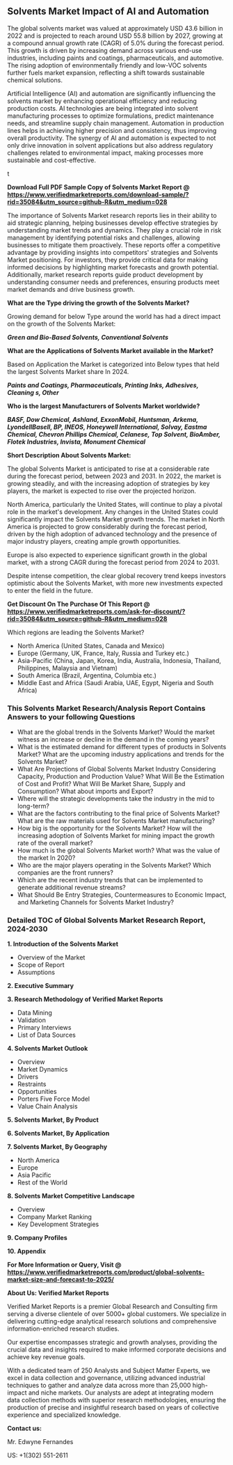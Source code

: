 <h2>Solvents Market Impact of AI and Automation</h2><p>The global solvents market was valued at approximately USD 43.6 billion in 2022 and is projected to reach around USD 55.8 billion by 2027, growing at a compound annual growth rate (CAGR) of 5.0% during the forecast period. This growth is driven by increasing demand across various end-use industries, including paints and coatings, pharmaceuticals, and automotive. The rising adoption of environmentally friendly and low-VOC solvents further fuels market expansion, reflecting a shift towards sustainable chemical solutions.</p><p>Artificial Intelligence (AI) and automation are significantly influencing the solvents market by enhancing operational efficiency and reducing production costs. AI technologies are being integrated into solvent manufacturing processes to optimize formulations, predict maintenance needs, and streamline supply chain management. Automation in production lines helps in achieving higher precision and consistency, thus improving overall productivity. The synergy of AI and automation is expected to not only drive innovation in solvent applications but also address regulatory challenges related to environmental impact, making processes more sustainable and cost-effective.</p>t</p><p id="" class=""><strong>Download Full PDF Sample Copy of Solvents Market Report @ <a href="https://www.verifiedmarketreports.com/download-sample/?rid=35084&utm_source=github-R&utm_medium=028" target="_blank">https://www.verifiedmarketreports.com/download-sample/?rid=35084&utm_source=github-R&utm_medium=028</a></strong></p><p>The importance of&nbsp;Solvents Market research reports lies in their ability to aid strategic planning, helping businesses develop effective strategies by understanding market trends and dynamics. They play a crucial role in risk management by identifying potential risks and challenges, allowing businesses to mitigate them proactively. These reports offer a competitive advantage by providing insights into competitors' strategies and Solvents Market positioning. For investors, they provide critical data for making informed decisions by highlighting market forecasts and growth potential. Additionally, market research reports guide product development by understanding consumer needs and preferences, ensuring products meet market demands and drive business growth.</p><p><strong>What are the&nbsp;Type driving the growth of the Solvents Market?</strong></p><p id="" class="">Growing demand for below Type around the world has had a direct impact on the growth of the Solvents Market:</p><em><strong>Green and Bio-Based Solvents, Conventional Solvents</strong></em></p><strong>What are the&nbsp;Applications&nbsp;of Solvents Market available in the Market?</strong></p><p id="" class="">Based on Application the Market is categorized into Below types that held the largest Solvents Market share In 2024.</p><em><strong>Paints and Coatings, Pharmaceuticals, Printing Inks, Adhesives, Cleaning s, Other</strong></em></p><strong>Who is the largest Manufacturers of Solvents Market worldwide?</strong></p><p><em><strong>BASF, Dow Chemical, Ashland, ExxonMobil, Huntsman, Arkema, LyondellBasell, BP, INEOS, Honeywell International, Solvay, Eastma Chemical, Chevron Phillips Chemical, Celanese, Top Solvent, BioAmber, Flotek Industries, Invista, Monument Chemical</strong></em></p><p id="" class=""><strong>Short Description About Solvents Market:</strong></p><p>The global Solvents Market is anticipated to rise at a considerable rate during the forecast period, between 2023 and 2031. In 2022, the market is growing steadily, and with the increasing adoption of strategies by key players, the market is expected to rise over the projected horizon.</p><p>North America, particularly the United States, will continue to play a pivotal role in the market's development. Any changes in the United States could significantly impact the Solvents Market growth trends. The market in North America is projected to grow considerably during the forecast period, driven by the high adoption of advanced technology and the presence of major industry players, creating ample growth opportunities.</p><p>Europe is also expected to experience significant growth in the global market, with a strong CAGR during the forecast period from 2024 to 2031.</p><p>Despite intense competition, the clear global recovery trend keeps investors optimistic about the Solvents Market, with more new investments expected to enter the field in the future.</p><p id="" class=""><strong>Get Discount On The Purchase Of This Report @ <a href="https://www.verifiedmarketreports.com/ask-for-discount/?rid=35084&utm_source=github-R&utm_medium=028" target="_blank">https://www.verifiedmarketreports.com/ask-for-discount/?rid=35084&utm_source=github-R&utm_medium=028</a></strong></p>Which regions are leading the Solvents Market?</p><ul><li>North America (United States, Canada and Mexico)</li><li>Europe (Germany, UK, France, Italy, Russia and Turkey etc.)</li><li>Asia-Pacific (China, Japan, Korea, India, Australia, Indonesia, Thailand, Philippines, Malaysia and Vietnam)</li><li>South America (Brazil, Argentina, Columbia etc.)</li><li>Middle East and Africa (Saudi Arabia, UAE, Egypt, Nigeria and South Africa)</li></ul><h3 id="" class="">This Solvents Market Research/Analysis Report Contains Answers to your following Questions</h3><ul><li>What are the global trends in the Solvents Market? Would the market witness an increase or decline in the demand in the coming years?</li><li>What is the estimated demand for different types of products in Solvents Market? What are the upcoming industry applications and trends for the Solvents Market?</li><li>What Are Projections of Global Solvents Market Industry Considering Capacity, Production and Production Value? What Will Be the Estimation of Cost and Profit? What Will Be Market Share, Supply and Consumption? What about imports and Export?</li><li>Where will the strategic developments take the industry in the mid to long-term?</li><li>What are the factors contributing to the final price of Solvents Market? What are the raw materials used for Solvents Market manufacturing?</li><li>How big is the opportunity for the Solvents Market? How will the increasing adoption of Solvents Market for mining impact the growth rate of the overall market?</li><li>How much is the global Solvents Market worth? What was the value of the market In 2020?</li><li>Who are the major players operating in the Solvents Market? Which companies are the front runners?</li><li>Which are the recent industry trends that can be implemented to generate additional revenue streams?</li><li>What Should Be Entry Strategies, Countermeasures to Economic Impact, and Marketing Channels for Solvents Market Industry?</li></ul><h3 id="" class="">Detailed TOC of Global Solvents Market Research Report, 2024-2030</h3><p id="" class=""><strong>1. Introduction of the Solvents Market</strong></p><ul><li>Overview of the Market</li><li>Scope of Report</li><li>Assumptions</li></ul><p id="" class=""><strong>2. Executive Summary</strong></p><p id="" class=""><strong>3. Research Methodology of Verified Market Reports</strong></p><ul><li>Data Mining</li><li>Validation</li><li>Primary Interviews</li><li>List of Data Sources</li></ul><p id="" class=""><strong>4. Solvents Market Outlook</strong></p><ul><li>Overview</li><li>Market Dynamics</li><li>Drivers</li><li>Restraints</li><li>Opportunities</li><li>Porters Five Force Model</li><li>Value Chain Analysis</li></ul><p id="" class=""><strong>5. Solvents Market, By Product</strong></p><p id="" class=""><strong>6. Solvents Market, By Application</strong></p><p id="" class=""><strong>7. Solvents Market, By Geography</strong></p><ul><li>North America</li><li>Europe</li><li>Asia Pacific</li><li>Rest of the World</li></ul><p id="" class=""><strong>8. Solvents Market Competitive Landscape</strong></p><ul><li>Overview</li><li>Company Market Ranking</li><li>Key Development Strategies</li></ul><p id="" class=""><strong>9. Company Profiles</strong></p><p id="" class=""><strong>10. Appendix</strong></p><p id="" class=""><strong>For More Information or Query, Visit @ <a href="https://www.verifiedmarketreports.com/product/global-solvents-market-size-and-forecast-to-2025/" target="_blank">https://www.verifiedmarketreports.com/product/global-solvents-market-size-and-forecast-to-2025/</a></strong></p><p id="" class=""><strong>About Us: Verified Market Reports</strong></p><p id="" class="">Verified Market Reports is a premier Global Research and Consulting firm serving a diverse clientele of over 5000+ global customers. We specialize in delivering cutting-edge analytical research solutions and comprehensive information-enriched research studies.</p><p id="" class="">Our expertise encompasses strategic and growth analyses, providing the crucial data and insights required to make informed corporate decisions and achieve key revenue goals.</p><p id="" class="">With a dedicated team of 250 Analysts and Subject Matter Experts, we excel in data collection and governance, utilizing advanced industrial techniques to gather and analyze data across more than 25,000 high-impact and niche markets. Our analysts are adept at integrating modern data collection methods with superior research methodologies, ensuring the production of precise and insightful research based on years of collective experience and specialized knowledge.</p><p id="" class=""><strong>Contact us:</strong></p><p id="" class="">Mr. Edwyne Fernandes</p><p id="" class="">US: +1(302) 551-2611</p>